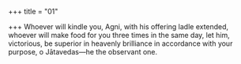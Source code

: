 +++
title = "01"

+++
Whoever will kindle you, Agni, with his offering ladle extended, whoever  will make food for you three times in the same day,
let him, victorious, be superior in heavenly brilliance in accordance with  your purpose, o Jātavedas—he the observant one. 